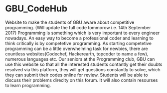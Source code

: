 # GBU_CodeHub
Website to make the students of GBU aware about competitive programming.
(Will update the full code tommorow i.e. 14th September 2017)
Programming is something which is very important to every engineer nowadays.
An easy way to become a professional coder and learning to think critically is by competetive programming.
As starting competetive programming can be a little overwhelming task for newbies, there are countless websites(Codechef, Hackerearth, topcoder to name a few), numerous languages etc.
Our seniors at the Programming club, GBU can use this website so that all the interested students contantly get their doubts resolved via this platform, they will get questions constantly to solve, which they can submit their codes online for review.
Students will be able to discuss their problems direclty on this forum.
It will also contain resourses to learn programming.
